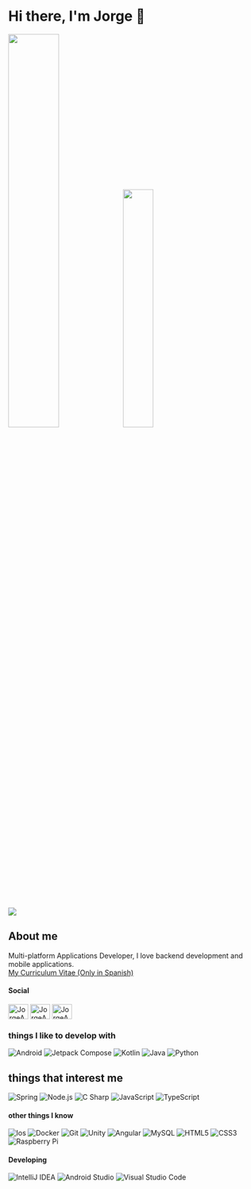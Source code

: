 # Hi there, I'm Jorge 👋

<div><img height="45%" width="auto" src ="https://github-readme-stats.vercel.app/api?username=JorgeAgulloM&show_icons=true&theme=darcula&hide_border=true&bg_color=00000000">
<img height="35%" width="auto" src ="https://github-readme-stats.vercel.app/api/top-langs/?username=JorgeAgulloM&layout=compact&hide_border=true&theme=darcula&bg_color=00000000&langs_count=6&hide=jupyter%20notebook,tex,css,php">
</div>
<img src ="https://github-readme-streak-stats.herokuapp.com?user=JorgeAgulloM&theme=darcula&hide_border=true&background=FFFFFF00">
  
## About me
Multi-platform Applications Developer, I love backend development and mobile applications.
<br>
<a href="https://drive.google.com/file/d/1HL-EE7NjKsmS_xDmKofML1q0pNED7ioQ/view?usp=sharing">My Curriculum Vitae (Only in Spanish)</a>

#### Social

<!-- BLOG-POST-LIST:START -->
<a href="https://twitter.com/JorgeAgulloM" target="blank"><img align="center" src="https://img.icons8.com/fluency/48/000000/twitter.png" alt="JorgeAgulloM" height="30" width="40"></a>
<a href="https://www.linkedin.com/in/jorgeagullo/" target="blank"><img align="center" src="https://img.icons8.com/color/48/000000/linkedin.png" alt="JorgeAgulloM" height="30" width="40"></a>
<a href="agullojorge@gmail.com" target="blank"><img align="center" src ="https://img.icons8.com/fluency/48/000000/gmail.png" alt="JorgeAgulloM" height="30" width="40"></img></a>
<!-- BLOG-POST-LIST:END -->


### things I like to develop with
![Android](https://img.shields.io/static/v1?style=for-the-badge&message=Android&color=222222&logo=Android&logoColor=3DDC84&label=)
![Jetpack Compose](https://img.shields.io/static/v1?style=for-the-badge&message=Jetpack+Compose&color=4285F4&logo=Jetpack+Compose&logoColor=FFFFFF&label=)
![Kotlin](https://img.shields.io/static/v1?style=for-the-badge&message=Kotlin&color=7F52FF&logo=Kotlin&logoColor=FFFFFF&label=)
![Java](https://img.shields.io/static/v1?style=for-the-badge&message=Java&color=007396&logo=Java&logoColor=FFFFFF&label=)
![Python](https://img.shields.io/static/v1?style=for-the-badge&message=Python&color=3776AB&logo=Python&logoColor=FFFFFF&label=)


## things that interest me
![Spring](https://img.shields.io/static/v1?style=for-the-badge&message=Spring&color=6DB33F&logo=Spring&logoColor=FFFFFF&label=)
![Node.js](https://img.shields.io/static/v1?style=for-the-badge&message=Node.js&color=339933&logo=Node.js&logoColor=FFFFFF&label=)
![C Sharp](https://img.shields.io/static/v1?style=for-the-badge&message=C+Sharp&color=239120&logo=C+Sharp&logoColor=FFFFFF&label=)
![JavaScript](https://img.shields.io/static/v1?style=for-the-badge&message=JavaScript&color=222222&logo=JavaScript&logoColor=F7DF1E&label=)
![TypeScript](https://img.shields.io/static/v1?style=for-the-badge&message=TypeScript&color=3178C6&logo=TypeScript&logoColor=FFFFFF&label=)


#### other things I know
![Ios](https://camo.githubusercontent.com/96a665824f2ebeded1dc161aa1b52d70b006857c95732f05ea7dc9c9362d3efc/68747470733a2f2f696d672e736869656c64732e696f2f7374617469632f76313f7374796c653d666f722d7468652d6261646765266d6573736167653d694f5326636f6c6f723d303030303030266c6f676f3d694f53266c6f676f436f6c6f723d464646464646266c6162656c3d)
![Docker](https://img.shields.io/static/v1?style=for-the-badge&message=Docker&color=2496ED&logo=Docker&logoColor=FFFFFF&label=)
![Git](https://img.shields.io/static/v1?style=for-the-badge&message=Git&color=F05032&logo=Git&logoColor=FFFFFF&label=)
![Unity](https://img.shields.io/static/v1?style=for-the-badge&message=Unity&color=000000&logo=Unity&logoColor=FFFFFF&label=)
![Angular](https://img.shields.io/static/v1?style=for-the-badge&message=Angular&color=DD0031&logo=Angular&logoColor=FFFFFF&label=)
![MySQL](https://img.shields.io/static/v1?style=for-the-badge&message=MySQL&color=4479A1&logo=MySQL&logoColor=FFFFFF&label=)
![HTML5](https://img.shields.io/static/v1?style=for-the-badge&message=HTML5&color=E34F26&logo=HTML5&logoColor=FFFFFF&label=)
![CSS3](https://img.shields.io/static/v1?style=for-the-badge&message=CSS3&color=1572B6&logo=CSS3&logoColor=FFFFFF&label=)
![Raspberry Pi](https://img.shields.io/static/v1?style=for-the-badge&message=Raspberry+Pi&color=A22846&logo=Raspberry+Pi&logoColor=FFFFFF&label=)


#### Developing
![IntelliJ IDEA](https://img.shields.io/static/v1?style=for-the-badge&message=IntelliJ+IDEA&color=000000&logo=IntelliJ+IDEA&logoColor=FFFFFF&label=)
![Android Studio](https://img.shields.io/static/v1?style=for-the-badge&message=Android+Studio&color=222222&logo=Android+Studio&logoColor=3DDC84&label=)
![Visual Studio Code](https://img.shields.io/static/v1?style=for-the-badge&message=Visual+Studio+Code&color=007ACC&logo=Visual+Studio+Code&logoColor=FFFFFF&label=)
